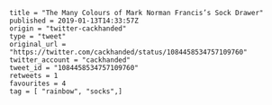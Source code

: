 ```
title = "The Many Colours of Mark Norman Francis’s Sock Drawer"
published = 2019-01-13T14:33:57Z
origin = "twitter-cackhanded"
type = "tweet"
original_url = "https://twitter.com/cackhanded/status/1084458534757109760"
twitter_account = "cackhanded"
tweet_id = "1084458534757109760"
retweets = 1
favourites = 4
tag = [ "rainbow", "socks",]
```

<p class='image'><img src='https://mnf.m17s.net/2019/01/13/DwzFRsGWwAIUtXz.jpg' alt=''></p>

